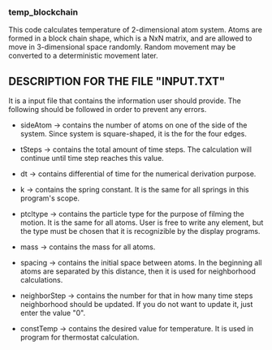 ### temp_blockchain
This code calculates temperature of 2-dimensional atom system. Atoms are formed in a block chain shape, which is a NxN matrix, and are allowed to move in 3-dimensional space randomly. Random movement may be converted to a deterministic movement later.

## DESCRIPTION FOR THE FILE "INPUT.TXT"

It is a input file that contains the information user should provide. The following should be followed in order to prevent any errors.

- sideAtom -> contains the number of atoms on one of the side of the system. Since system is square-shaped, it is the for the four edges.

- tSteps -> contains the total amount of time steps. The calculation will continue until time step reaches this value.

- dt -> contains differential of time for the numerical derivation purpose.

- k -> contains the spring constant. It is the same for all springs in this program's scope. 

- ptcltype -> contains the particle type for the purpose of filming the motion. It is the same for all atoms. User is free to write any element, but the type must be chosen that it is recognizible by the display programs. 

- mass -> contains the mass for all atoms.

- spacing -> contains the initial space between atoms. In the beginning all atoms are separated by this distance, then it is used for neighborhood calculations.

- neighborStep -> contains the number for that in how many time steps neighborhood should be updated. If you do not want to update it, just enter the value "0".

- constTemp -> contains the desired value for temperature. It is used in program for thermostat calculation.

